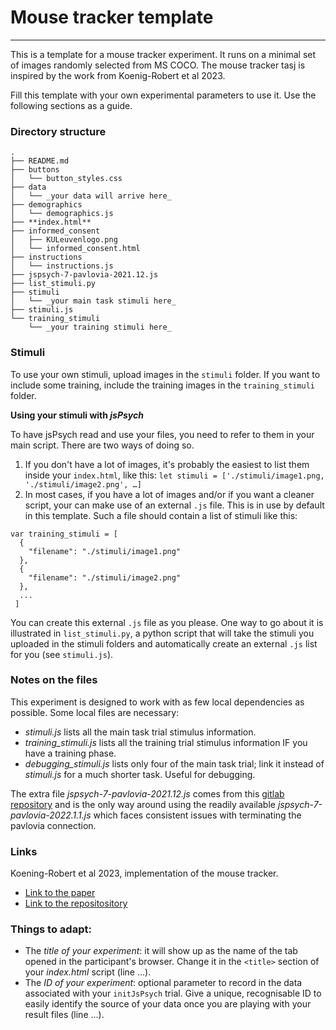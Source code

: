 # Mouse tracker template
------------------------

This is a template for a mouse tracker experiment. It runs on a minimal set of images randomly selected from MS COCO. The mouse tracker tasj is inspired by the work from Koenig-Robert et al 2023.

Fill this template with your own experimental parameters to use it. Use the following sections as a guide.

### Directory structure

```
.
├── README.md
├── buttons
│   └── button_styles.css
├── data
│   └── _your data will arrive here_
├── demographics
│   └── demographics.js
├── **index.html**
├── informed_consent
│   ├── KULeuvenlogo.png
│   └── informed_consent.html
├── instructions
│   └── instructions.js
├── jspsych-7-pavlovia-2021.12.js
├── list_stimuli.py
├── stimuli
│   └── _your main task stimuli here_
├── stimuli.js
└── training_stimuli
    └── _your training stimuli here_
```

### Stimuli

To use your own stimuli, upload images in the `stimuli` folder. If you want to include some training, include the training images in the `training_stimuli` folder.

**Using your stimuli with _jsPsych_**

To have jsPsych read and use your files, you need to refer to them in your main script. There are two ways of doing so.

1. If you don't have a lot of images, it's probably the easiest to list them inside your `index.html`, like this:
```let stimuli = ['./stimuli/image1.png, './stimuli/image2.png', …]```
1. In most cases, if you have a lot of images and/or if you want a cleaner script, your can make use of an external `.js` file. This is in use by default in this template. Such a file should contain a list of stimuli like this:
```
var training_stimuli = [
  {
    "filename": "./stimuli/image1.png"
  },
  {
    "filename": "./stimuli/image2.png"
  },
  ...
 ]
```

You can create this external `.js` file as you please. One way to go about it is illustrated in `list_stimuli.py`, a python script that will take the stimuli you uploaded in the stimuli folders and automatically create an external `.js` list for you (see `stimuli.js`).


### Notes on the files

This experiment is designed to work with as few local dependencies as possible. Some
local files are necessary:
 - *stimuli.js* lists all the main task trial stimulus information.
 - *training_stimuli.js* lists all the training trial stimulus information IF you have a training phase.
 - *debugging_stimuli.js* lists only four of the main task trial; link it instead of 
  *stimuli.js* for a much shorter task. Useful for debugging.

The extra file *jspsych-7-pavlovia-2021.12.js* comes from this [gitlab repository](https://gitlab.pavlovia.org/shir/jsPsych_SimpleReactionTime/blob/master/jspsych-7-pavlovia-2021.12.js)
and is the only way around using the readily available *jspsych-7-pavlovia-2022.1.1.js*
which faces consistent issues with terminating the pavlovia connection.

### Links

Koening-Robert et al 2023, implementation of the mouse tracker.
 - [Link to the paper](https://www.biorxiv.org/content/10.1101/2023.03.15.532848v1)
 - [Link to the repositository](https://osf.io/9g4rz/)


### Things to adapt:

 - The *title of your experiment*: it will show up as the name of the tab opened in the participant's browser. Change it in the `<title>` section of your *index.html* script (line …).
 - The *ID of your experiment*: optional parameter to record in the data associated with your `initJsPsych` trial. Give a unique, recognisable ID to easily identify the source of your data once you are playing with your result files (line …).